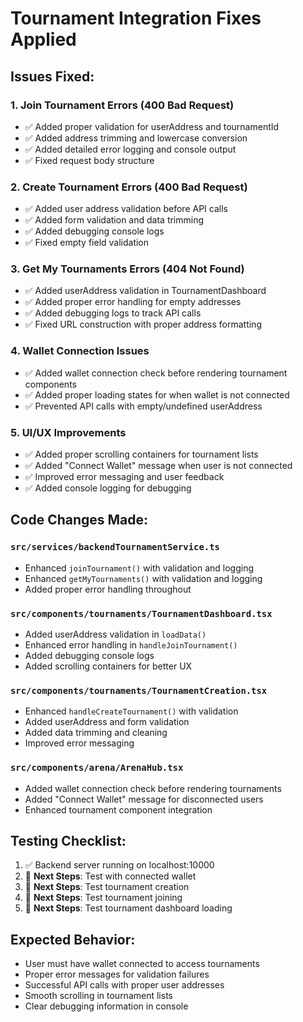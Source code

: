 # Tournament Integration Fixes Applied

## Issues Fixed:

### 1. **Join Tournament Errors (400 Bad Request)**
- ✅ Added proper validation for userAddress and tournamentId
- ✅ Added address trimming and lowercase conversion
- ✅ Added detailed error logging and console output
- ✅ Fixed request body structure

### 2. **Create Tournament Errors (400 Bad Request)**
- ✅ Added user address validation before API calls
- ✅ Added form validation and data trimming
- ✅ Added debugging console logs
- ✅ Fixed empty field validation

### 3. **Get My Tournaments Errors (404 Not Found)**
- ✅ Added userAddress validation in TournamentDashboard
- ✅ Added proper error handling for empty addresses
- ✅ Added debugging logs to track API calls
- ✅ Fixed URL construction with proper address formatting

### 4. **Wallet Connection Issues**
- ✅ Added wallet connection check before rendering tournament components
- ✅ Added proper loading states for when wallet is not connected
- ✅ Prevented API calls with empty/undefined userAddress

### 5. **UI/UX Improvements**
- ✅ Added proper scrolling containers for tournament lists
- ✅ Added "Connect Wallet" message when user is not connected
- ✅ Improved error messaging and user feedback
- ✅ Added console logging for debugging

## Code Changes Made:

### `src/services/backendTournamentService.ts`
- Enhanced `joinTournament()` with validation and logging
- Enhanced `getMyTournaments()` with validation and logging
- Added proper error handling throughout

### `src/components/tournaments/TournamentDashboard.tsx`
- Added userAddress validation in `loadData()`
- Enhanced error handling in `handleJoinTournament()`
- Added debugging console logs
- Added scrolling containers for better UX

### `src/components/tournaments/TournamentCreation.tsx`
- Enhanced `handleCreateTournament()` with validation
- Added userAddress and form validation
- Added data trimming and cleaning
- Improved error messaging

### `src/components/arena/ArenaHub.tsx`
- Added wallet connection check before rendering tournaments
- Added "Connect Wallet" message for disconnected users
- Enhanced tournament component integration

## Testing Checklist:

1. ✅ Backend server running on localhost:10000
2. 🔄 **Next Steps**: Test with connected wallet
3. 🔄 **Next Steps**: Test tournament creation
4. 🔄 **Next Steps**: Test tournament joining
5. 🔄 **Next Steps**: Test tournament dashboard loading

## Expected Behavior:
- User must have wallet connected to access tournaments
- Proper error messages for validation failures
- Successful API calls with proper user addresses
- Smooth scrolling in tournament lists
- Clear debugging information in console
